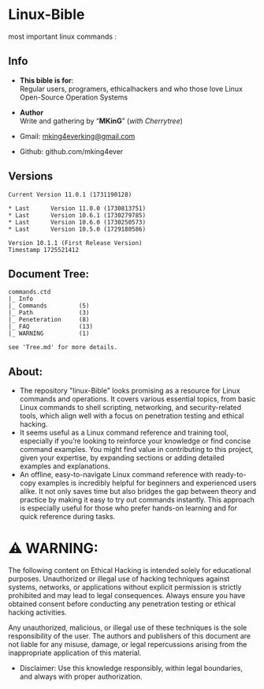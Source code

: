 # Linux-Bible

most important linux commands 
: 

## Info
- **This bible is for**: \
Regular users, programers, ethicalhackers and who those love Linux Open-Source Operation Systems


- **Author** \
Write and gathering by “**MKinG**” (_with  Cherrytree_)


- Gmail:	mking4everking@gmail.com
- Github:	github.com/mking4ever 


##  Versions
    Current	Version 11.0.1 (1731190128)

    * Last		Version 11.0.0 (1730813751)
    * Last		Version 10.6.1 (1730279785)
    * Last		Version 10.6.0 (1730250573)
    * Last		Version 10.5.0 (1729180586)

    Version 10.1.1 (First Release Version)
    Timestamp 1725521412

## Document Tree:
    commands.ctd
    |_ Info
    |_ Commands         (5)
    |_ Path             (3)
    |_ Peneteration     (8)
    |_ FAQ              (13)
    |_ WARNING          (1)

    see 'Tree.md' for more details.

## About:
- The repository "linux-Bible" looks promising as a resource for Linux commands and operations. It covers various essential topics, from basic Linux commands to shell scripting, networking, and security-related tools, which align well with a focus on penetration testing and ethical hacking.
- It seems useful as a Linux command reference and training tool, especially if you’re looking to reinforce your knowledge or find concise command examples. You might find value in contributing to this project, given your expertise, by expanding sections or adding detailed examples and explanations.
- An offline, easy-to-navigate Linux command reference with ready-to-copy examples is incredibly helpful for beginners and experienced users alike. It not only saves time but also bridges the gap between theory and practice by making it easy to try out commands instantly. This approach is especially useful for those who prefer hands-on learning and for quick reference during tasks.

# ⚠ WARNING:

The following content on Ethical Hacking is intended solely for educational purposes. Unauthorized or illegal use of hacking techniques against systems, networks, or applications without explicit permission is strictly prohibited and may lead to legal consequences. Always ensure you have obtained consent before conducting any penetration testing or ethical hacking activities.

Any unauthorized, malicious, or illegal use of these techniques is the sole responsibility of the user. The authors and publishers of this document are not liable for any misuse, damage, or legal repercussions arising from the inappropriate application of this material.

- Disclaimer: Use this knowledge responsibly, within legal boundaries, and always with proper authorization.
